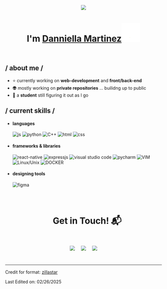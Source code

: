 <p align="center">
  <img src="https://miro.medium.com/max/2048/1*OohqW5DGh9CQS4hLY5FXzA.png" height="230"/>
</p>

<h1 align="center">I'm <a href="https://github.com/danniemtz">Danniella Martinez<a><img src="https://github.com/Kathryn-Jie/Kathryn-Jie/blob/main/wave.gif" width="60px"/></h1>
<Br>


<h2> / about me /</h2>
  
- ⭐ currently working on **web-development** and **front/back-end**
- 👽 mostly working on **private repositories** ... builidng up to public
- 👾 a **student** still figuring it out as I go
  
<h2> / current skills / </h2>
  
- <h4> languages </h4>
  <img src = "https://img.shields.io/badge/JavaScript-323330?style=for-the-badge&logo=javascript&logoColor=F7DF1E" alt = "js" />
  <img src = "https://img.shields.io/badge/python-3670A0?style=for-the-badge&logo=python&logoColor=ffdd54" alt = "python"/>
   <img src = "https://img.shields.io/badge/-C++-blue?logo=cplusplus" alt = "C++"/>
  <img src = "https://img.shields.io/badge/HTML5-E34F26?style=for-the-badge&logo=html5&logoColor=white" alt = "html" />
  <img src = "https://img.shields.io/badge/CSS3-1572B6?style=for-the-badge&logo=css3&logoColor=white" alt = "css" />
  
- <h4> frameworks & libraries </h4>
  <img src = "https://img.shields.io/badge/react_native-%2320232a.svg?style=for-the-badge&logo=react&logoColor=%2361DAFB" alt = "react-native" />
  <img src = "https://img.shields.io/badge/express.js-%23404d59.svg?style=for-the-badge&logo=express&logoColor=%2361DAFB" alt = "expressjs" />
  <img src = "https://img.shields.io/badge/Visual%20Studio%20Code-007ACC?logo=visualstudiocode&logoColor=fff&style=plastic" alt = "visual studio code" />
  <img src = "https://img.shields.io/badge/PyCharm-000000?logo=PyCharm&logoColor=white" alt = "pycharm" />
  <img src = "https://shields.io/badge/-Vim-93f6ef?logo=vim" alt = "VIM" />
  <img src = "https://img.shields.io/badge/Linux-FCC624?style=for-the-badge&logo=linux&logoColor=black" alt = "Linux/Unix" />
    <img src = "https://img.shields.io/badge/Docker-2496ED?logo=docker&logoColor=white&style=for-the-badge" alt = "DOCKER"/>
  
- <h4> designing tools </h4>
  <img src = "https://img.shields.io/badge/figma-%23F24E1E.svg?style=for-the-badge&logo=figma&logoColor=white" alt = "figma" />
  
  </br></br>

  <h1 align="center">Get in Touch! 📬</h1>
<Br>
<p align="center">
<a href="https://www.linkedin.com/in/danniella-martinez-858844256" target="blank"><img align="center" src="https://img.shields.io/badge/Danniella-Martinez-0077B5?style=for-the-badge&logo=linkedin&logoColor=white" /></a> &nbsp;&nbsp;&nbsp;  <a href="mailto:danniellamartinez491@gmail.com" target="blank"><img align="center" src="https://img.shields.io/badge/danniellamartinez491@gmail.com-D14836?style=for-the-badge&logo=gmail&logoColor=white" /></a>    &nbsp;&nbsp;&nbsp;       <a href="https://www.github.com/danniemtz" target="blank"><img align="center" src="https://img.shields.io/badge/danniemtz-100000?style=for-the-badge&logo=github&logoColor=white" /></a>
</p>
  
<Br>

------
Credit for format: [zillastar](https://github.com/zillastar)

Last Edited on: 02/26/2025

